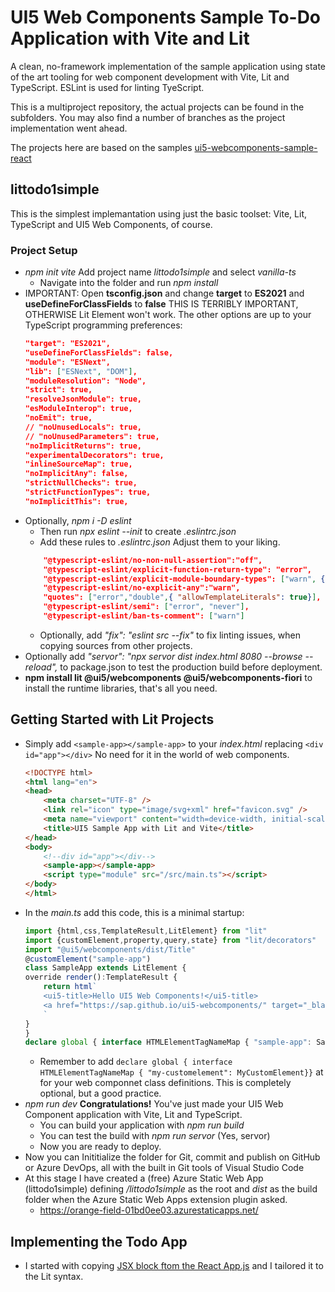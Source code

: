 # UI5 Web Components Sample To-Do Application with Vite and Lit

A clean, no-framework implementation of the sample application using state of the art tooling for web component development with Vite, Lit and TypeScript.
ESLint is used for linting TyeScript.

This is a multiproject repository, the actual projects can be found in the subfolders. You may also find a number of branches as the project implementation went ahead.

The projects here are based on the samples [ui5-webcomponents-sample-react](https://github.com/SAP-samples/ui5-webcomponents-sample-react)

## littodo1simple
This is the simplest implemantation using just the basic toolset: Vite, Lit, TypeScript and UI5 Web Components, of course.

### Project Setup
- *npm init vite* Add project name *littodo1simple* and select *vanilla-ts*
    - Navigate into the folder and run *npm install*
- IMPORTANT: Open **tsconfig.json** and change **target** to **ES2021** and **useDefineForClassFields** to **false** 
THIS IS TERRIBLY IMPORTANT, OTHERWISE Lit Element won't work.
    The other options are up to your TypeScript programming preferences:
    ```json
    "target": "ES2021",
    "useDefineForClassFields": false,
    "module": "ESNext",
    "lib": ["ESNext", "DOM"],
    "moduleResolution": "Node",
    "strict": true,
    "resolveJsonModule": true,
    "esModuleInterop": true,
    "noEmit": true,
    // "noUnusedLocals": true,
    // "noUnusedParameters": true,
    "noImplicitReturns": true,
    "experimentalDecorators": true, 
    "inlineSourceMap": true, 
    "noImplicitAny": false,    
    "strictNullChecks": true,  
    "strictFunctionTypes": true, 
    "noImplicitThis": true, 
    ```
- Optionally, *npm i -D eslint*
    - Then run *npx eslint --init* to create *.eslintrc.json*
    - Add these rules to *.eslintrc.json* Adjust them to your liking.
    ```json
        "@typescript-eslint/no-non-null-assertion":"off",
        "@typescript-eslint/explicit-function-return-type": "error", 
        "@typescript-eslint/explicit-module-boundary-types": ["warn", {"allowArgumentsExplicitlyTypedAsAny":true}], 
        "@typescript-eslint/no-explicit-any":"warn", 
        "quotes": ["error","double",{ "allowTemplateLiterals": true}], 
        "@typescript-eslint/semi": ["error", "never"], 
        "@typescript-eslint/ban-ts-comment": ["warn"]      
    ```
    - Optionally, add *"fix": "eslint src --fix"* to fix linting issues, when copying sources from other projects.
- Optionally add *"servor": "npx servor dist index.html 8080 --browse --reload",* to package.json to test the production build before deployment.
- **npm install lit @ui5/webcomponents @ui5/webcomponents-fiori** to install the runtime libraries, that's all you need. 

## Getting Started with Lit Projects
- Simply add `<sample-app></sample-app>` to your *index.html* replacing `<div id="app"></div>` No need for it in the world of web components.
    ```html
    <!DOCTYPE html>
    <html lang="en">
    <head>
        <meta charset="UTF-8" />
        <link rel="icon" type="image/svg+xml" href="favicon.svg" />
        <meta name="viewport" content="width=device-width, initial-scale=1.0" />
        <title>UI5 Sample App with Lit and Vite</title>
    </head>
    <body>
        <!--div id="app"></div-->
        <sample-app></sample-app>
        <script type="module" src="/src/main.ts"></script>
    </body>
    </html>
    ```
- In the *main.ts* add this code, this is a minimal startup:
    ```ts
    import {html,css,TemplateResult,LitElement} from "lit"
    import {customElement,property,query,state} from "lit/decorators"
    import "@ui5/webcomponents/dist/Title"
    @customElement("sample-app")
    class SampleApp extends LitElement {
    override render():TemplateResult {
        return html`
        <ui5-title>Hello UI5 Web Components!</ui5-title>
        <a href="https://sap.github.io/ui5-webcomponents/" target="_blank">Documentation</a>
        `
    }  
    }
    declare global { interface HTMLElementTagNameMap { "sample-app": SampleApp}}
    ```
    - Remember to add `declare global { interface HTMLElementTagNameMap { "my-customelement": MyCustomElement}}` at for your web componnet class definitions. This is completely optional, but a good practice.
- *npm run dev* **Congratulations!** You've just made your UI5 Web Component application with Vite, Lit and TypeScript.
    - You can build your application with *npm run build*
    - You can test the build with *npm run servor* (Yes, servor)
    - Now you are ready to deploy.
- Now you can Inititialize the folder for Git, commit and publish on GitHub or Azure DevOps, all with the built in Git tools of Visual Studio Code
- At this stage I have created a (free) Azure Static Web App (littodo1simple) defining */littodo1simple* as the root and *dist* as the build folder when the Azure Static Web Apps extension plugin asked.
    - https://orange-field-01bd0ee03.azurestaticapps.net/

## Implementing the Todo App 
- I started with copying [JSX block ftom the React App.js](https://github.com/SAP-samples/ui5-webcomponents-sample-react/blob/main/src/App.js) and I tailored it to the Lit syntax.
